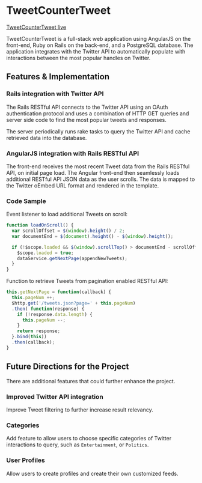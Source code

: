 # TweetCounterTweet

[TweetCounterTweet live][site]

[site]: http://www.tweetcountertweet.com/

TweetCounterTweet is a full-stack web application using AngularJS on the front-end, Ruby on Rails on the back-end, and a PostgreSQL database. The application integrates with the Twitter API to automatically populate with interactions between the most popular handles on Twitter.

## Features & Implementation

### Rails integration with Twitter API

The Rails RESTful API connects to the Twitter API using an OAuth authentication protocol and uses a combination of HTTP GET queries and server side code to find the most popular tweets and responses.

The server periodically runs rake tasks to query the Twitter API and cache retrieved data into the database.

### AngularJS integration with Rails RESTful API

The front-end receives the most recent Tweet data from the Rails RESTful API, on initial page load. The Angular front-end then seamlessly loads additional RESTful API JSON data as the user scrolls. The data is mapped to the Twitter oEmbed URL format and rendered in the template.

### Code Sample

Event listener to load additional Tweets on scroll:

```javascript
function loadOnScroll() {
  var scrollOffset = $(window).height() / 2;
  var documentEnd = $(document).height() - $(window).height();

  if (!$scope.loaded && $(window).scrollTop() > documentEnd - scrollOffset) {
    $scope.loaded = true;
    dataService.getNextPage(appendNewTweets);
  }
}
```


Function to retrieve Tweets from pagination enabled RESTful API:

```javascript
this.getNextPage = function(callback) {
  this.pageNum ++;
  $http.get('/tweets.json?page=' + this.pageNum)
  .then( function(response) {
    if (!response.data.length) {
      this.pageNum --;
    }
    return response;
  }.bind(this))
  .then(callback);
}
```

## Future Directions for the Project

There are additional features that could further enhance the project.

### Improved Twitter API integration

Improve Tweet filtering to further increase result relevancy.

### Categories

Add feature to allow users to choose specific categories of Twitter interactions to query, such as `Entertainment`, or `Politics`.

### User Profiles

Allow users to create profiles and create their own customized feeds.
